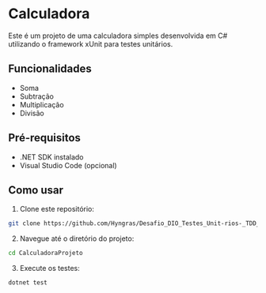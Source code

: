 # Calculadora

Este é um projeto de uma calculadora simples desenvolvida em C# utilizando o framework xUnit para testes unitários.

## Funcionalidades

- Soma
- Subtração
- Multiplicação
- Divisão

## Pré-requisitos

- .NET SDK instalado
- Visual Studio Code (opcional)

## Como usar

1. Clone este repositório:

```bash
git clone https://github.com/Hyngras/Desafio_DIO_Testes_Unit-rios-_TDD_com_Xunit.git
```

2. Navegue até o diretório do projeto:

```bash
cd CalculadoraProjeto
```

3. Execute os testes:

```bash
dotnet test
```

